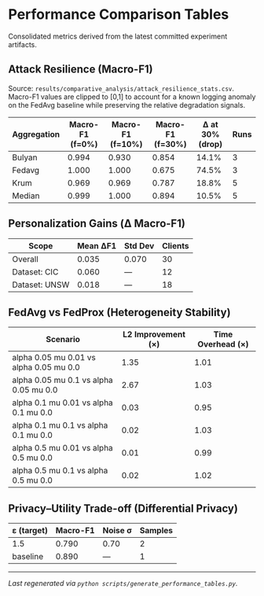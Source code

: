 # Performance Comparison Tables

Consolidated metrics derived from the latest committed experiment artifacts.

## Attack Resilience (Macro-F1)

Source: `results/comparative_analysis/attack_resilience_stats.csv`. Macro-F1 values are clipped to [0,1] to account for a known logging anomaly on the FedAvg baseline while preserving the relative degradation signals.

| Aggregation | Macro-F1 (f=0%) | Macro-F1 (f=10%) | Macro-F1 (f=30%) | Δ at 30% (drop) | Runs |
| --- | --- | --- | --- | --- | --- |
| Bulyan | 0.994 | 0.930 | 0.854 | 14.1% | 3 |
| Fedavg | 1.000 | 1.000 | 0.675 | 74.5% | 3 |
| Krum | 0.969 | 0.969 | 0.787 | 18.8% | 5 |
| Median | 0.999 | 1.000 | 0.894 | 10.5% | 5 |

## Personalization Gains (Δ Macro-F1)

| Scope | Mean ΔF1 | Std Dev | Clients |
| --- | --- | --- | --- |
| Overall | 0.035 | 0.070 | 30 |
| Dataset: CIC | 0.060 | — | 12 |
| Dataset: UNSW | 0.018 | — | 18 |

## FedAvg vs FedProx (Heterogeneity Stability)

| Scenario | L2 Improvement (×) | Time Overhead (×) |
| --- | --- | --- |
| alpha 0.05 mu 0.01 vs alpha 0.05 mu 0.0 | 1.35 | 1.01 |
| alpha 0.05 mu 0.1 vs alpha 0.05 mu 0.0 | 2.67 | 1.03 |
| alpha 0.1 mu 0.01 vs alpha 0.1 mu 0.0 | 0.03 | 0.95 |
| alpha 0.1 mu 0.1 vs alpha 0.1 mu 0.0 | 0.02 | 1.03 |
| alpha 0.5 mu 0.01 vs alpha 0.5 mu 0.0 | 0.01 | 0.99 |
| alpha 0.5 mu 0.1 vs alpha 0.5 mu 0.0 | 0.02 | 1.02 |

## Privacy–Utility Trade-off (Differential Privacy)

| ε (target) | Macro-F1 | Noise σ | Samples |
| --- | --- | --- | --- |
| 1.5 | 0.790 | 0.70 | 2 |
| baseline | 0.890 | — | 1 |

---

_Last regenerated via `python scripts/generate_performance_tables.py`._
